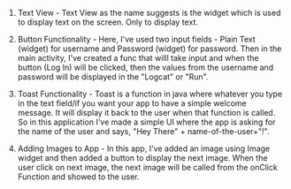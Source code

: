 1. Text View - Text View as the name suggests is the widget which is used to display text on the screen. Only to display text. 

2. Button Functionality - Here, I've used two input fields - Plain Text (widget) for username and Password (widget) for password. Then in the main activity, I've created a func that willl take input and when the button (Log In) will be clicked, then the values from the username and password will be displayed in the "Logcat" or "Run". 

3. Toast Functionality - Toast is a function in java where whatever you type in the text field/if you want your app to have a simple welcome message. It will display it back to the user when that function is called. So in this application I've made a simple UI where the app is asking for the name of the user and says, "Hey There" + name-of-the-user+"!".

4. Adding Images to App - In this app, I've added an image using Image widget and then added a button to display the next image. When the user click on next image, the next image will be called from the onClick Function and showed to the user.
